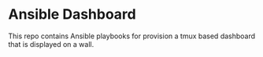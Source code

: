 # Ansible Dashboard

This repo contains Ansible playbooks for provision a tmux based dashboard that is displayed on a wall.